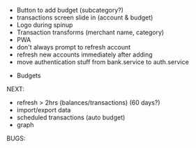 - Button to add budget (subcategory?)
- transactions screen slide in (account & budget)
- Logo during spinup
- Transaction transforms (merchant name, category)
- PWA
- don't always prompt to refresh account
- refresh new accounts immediately after adding
- move authentication stuff from bank.service to auth.service

* Budgets

NEXT:
- refresh > 2hrs (balances/transactions) (60 days?)
- import/export data
- scheduled transactions (auto budget)
- graph

BUGS:
